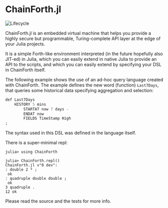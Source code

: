 # ChainForth.jl

![Lifecycle](https://img.shields.io/badge/lifecycle-experimental-orange.svg)<!--
![Lifecycle](https://img.shields.io/badge/lifecycle-maturing-blue.svg)
![Lifecycle](https://img.shields.io/badge/lifecycle-stable-green.svg)
![Lifecycle](https://img.shields.io/badge/lifecycle-retired-orange.svg)
![Lifecycle](https://img.shields.io/badge/lifecycle-archived-red.svg)
![Lifecycle](https://img.shields.io/badge/lifecycle-dormant-blue.svg) 
[![Build Status](https://travis-ci.com/tisztamo/ChainForth.jl.svg?branch=master)](https://travis-ci.com/tisztamo/ChainForth.jl)
[![codecov.io](http://codecov.io/github/tisztamo/ChainForth.jl/coverage.svg?branch=master)](http://codecov.io/github/tisztamo/ChainForth.jl?branch=master)-->
<!--
[![Documentation](https://img.shields.io/badge/docs-stable-blue.svg)](https://tisztamo.github.io/ChainForth.jl/stable)
[![Documentation](https://img.shields.io/badge/docs-master-blue.svg)](https://tisztamo.github.io/ChainForth.jl/dev)
-->

ChainForth.jl is an embedded virtual machine that helps you provide a highly secure but programmable, Turing-complete API layer at the edge of your Julia projects.

It is a simple Forth-like environment interpreted (in the future hopefully also JIT-ed) in Julia,
which you can easily extend in native Julia to provide an API to the scripts,
and which you can easily extend by specifying your DSL in ChainForth itself.

The following  example shows the use of an ad-hoc query language created with ChainForth.
The example defines the new word (function) `Last7Days`, that queries some historical data
specifying aggregation and selection:

```julia
def Last7Days
    HISTORY 5 mins
        STARTAT now 7 days -
        ENDAT now
        FIELDS TimeStamp High
;
```

The syntax used in this DSL was defined in the language itself.

There is a super-minimal repl:

```
julia> using ChainForth

julia> ChainForth.repl()
ChainForth.jl v"0 dev":
: double 2 * ;
 ok
: quadruple double double ;
 ok
3 quadruple .
12 ok
```

Please read the source and the tests for more info.